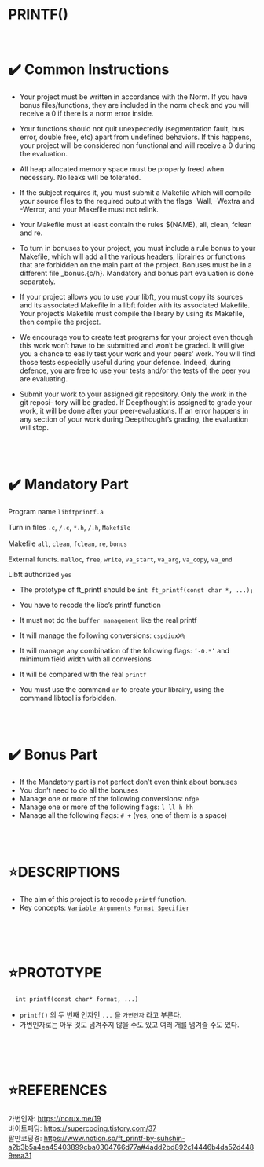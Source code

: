 # PRINTF()

</br>

✔️ Common Instructions
=====================

* Your project must be written in accordance with the Norm. If you have bonus files/functions, they are included in the norm check and you will receive a 0 if there is a norm error inside.

* Your functions should not quit unexpectedly (segmentation fault, bus error, double free, etc) apart from undefined behaviors. If this happens, your project will be considered non functional and will receive a 0 during the evaluation.

* All heap allocated memory space must be properly freed when necessary. No leaks will be tolerated.

* If the subject requires it, you must submit a Makefile which will compile your source files to the required output with the flags -Wall, -Wextra and -Werror, and your Makefile must not relink.

* Your Makefile must at least contain the rules $(NAME), all, clean, fclean and re.

* To turn in bonuses to your project, you must include a rule bonus to your Makefile, which will add all the various headers, librairies or functions that are forbidden on the main part of the project. Bonuses must be in a different file _bonus.{c/h}. Mandatory and bonus part evaluation is done separately.

* If your project allows you to use your libft, you must copy its sources and its associated Makefile in a libft folder with its associated Makefile. Your project’s Makefile must compile the library by using its Makefile, then compile the project.

* We encourage you to create test programs for your project even though this work won’t have to be submitted and won’t be graded. It will give you a chance to easily test your work and your peers’ work. You will find those tests especially useful during your defence. Indeed, during defence, you are free to use your tests and/or the tests of the peer you are evaluating.

* Submit your work to your assigned git repository. Only the work in the git reposi- tory will be graded. If Deepthought is assigned to grade your work, it will be done after your peer-evaluations. If an error happens in any section of your work during Deepthought’s grading, the evaluation will stop.

</br>
</br>

✔️ Mandatory Part
================

Program name       `libftprintf.a`

Turn in ﬁles       `.c`, `/.c`, `*.h`, `/.h`, `Makefile`

Makeﬁle           `all`, `clean`, `fclean`, `re`, `bonus`

External functs.  `malloc`, `free`, `write`, `va_start`, `va_arg`, `va_copy`, `va_end`

Libft authorized  `yes`


* The prototype of ft_printf should be `int ft_printf(const char *, ...);`

* You have to recode the libc’s printf function

* It must not do the `buffer management` like the real printf

* It will manage the following conversions: `cspdiuxX%`

* It will manage any combination of the following flags: `’-0.*’` and minimum field width with all conversions

* It will be compared with the real `printf`

* You must use the command `ar` to create your librairy, using the command libtool is forbidden.

</br>
</br>

✔️ Bonus Part
================

* If the Mandatory part is not perfect don’t even think about bonuses
* You don’t need to do all the bonuses
* Manage one or more of the following conversions: `nfge`
* Manage one or more of the following flags: `l ll h hh`
* Manage all the following flags: `# +` (yes, one of them is a space)
</br>
</br>


⭐DESCRIPTIONS
==============

* The aim of this project is to recode `printf` function.
* Key concepts: [`Variable Arguments`](./EXPLAIN/Variable_Argument.md) [`Format Specifier`](./EXPLAIN/Format_Specifier.md)
</br>
</br>
</br>

⭐PROTOTYPE
===========


      int printf(const char* format, ...)

* `printf()` 의 두 번째 인자인 `...` 을 `가변인자` 라고 부른다.
* 가변인자로는 아무 것도 넘겨주지 않을 수도 있고 여러 개를 넘겨줄 수도 있다.
</br>
</br>
</br>

⭐REFERENCES
============

가변인자: https://norux.me/19
</br>
바이트패딩: https://supercoding.tistory.com/37
</br>
팔만코딩경: https://www.notion.so/ft_printf-by-suhshin-a2b3b5a4ea45403899cba0304766d77a#4add2bd892c14446b4da52d4489eea31
